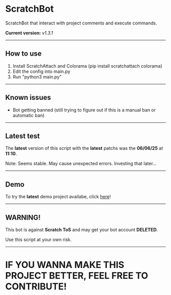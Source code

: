 # ScratchBot
ScratchBot that interact with project comments and execute commands.

**Current version:** *v1.3.1*

---
## How to use
1. Install ScratchAttach and Colorama (pip install scratchattach colorama)
2. Edit the config into main.py
3. Run "python3 main.py"

---
## Known issues
- Bot getting banned (still trying to figure out if this is a manual ban or automatic ban)

---
## Latest test
The **latest** version of this script with the **latest** patchs was the **06/06/25** at **11:10**.

Note: Seems stable. May cause unexpected errors. Investing that later...

---
## Demo
To try the **latest** demo project availabe, click [here](https://scratch.mit.edu/projects/1184173320/)!

---
## WARNING!
This bot is against **Scratch ToS** and may get your bot account **DELETED**.

Use this script at your own risk.

---
# IF YOU WANNA MAKE THIS PROJECT BETTER, FEEL FREE TO CONTRIBUTE!
